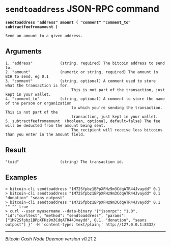 `sendtoaddress` JSON-RPC command
================================

**`sendtoaddress "address" amount ( "comment" "comment_to" subtractfeefromamount )`**

```
Send an amount to a given address.
```

Arguments
---------

```
1. "address"            (string, required) The bitcoin address to send to.
2. "amount"             (numeric or string, required) The amount in BCH to send. eg 0.1
3. "comment"            (string, optional) A comment used to store what the transaction is for. 
                             This is not part of the transaction, just kept in your wallet.
4. "comment_to"         (string, optional) A comment to store the name of the person or organization 
                             to which you're sending the transaction. This is not part of the 
                             transaction, just kept in your wallet.
5. subtractfeefromamount  (boolean, optional, default=false) The fee will be deducted from the amount being sent.
                             The recipient will receive less bitcoins than you enter in the amount field.
```

Result
------

```
"txid"                  (string) The transaction id.
```

Examples
--------

```
> bitcoin-cli sendtoaddress "1M72Sfpbz1BPpXFHz9m3CdqATR44Jvaydd" 0.1
> bitcoin-cli sendtoaddress "1M72Sfpbz1BPpXFHz9m3CdqATR44Jvaydd" 0.1 "donation" "seans outpost"
> bitcoin-cli sendtoaddress "1M72Sfpbz1BPpXFHz9m3CdqATR44Jvaydd" 0.1 "" "" true
> curl --user myusername --data-binary '{"jsonrpc": "1.0", "id":"curltest", "method": "sendtoaddress", "params": ["1M72Sfpbz1BPpXFHz9m3CdqATR44Jvaydd", 0.1, "donation", "seans outpost"] }' -H 'content-type: text/plain;' http://127.0.0.1:8332/
```

***

*Bitcoin Cash Node Daemon version v0.21.2*
